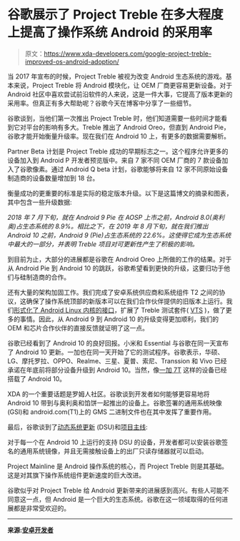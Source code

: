 # 谷歌展示了 Project Treble 在多大程度上提高了操作系统 Android 的采用率

> 原文：<https://www.xda-developers.com/google-project-treble-improved-os-android-adoption/>

当 2017 年宣布的时候，Project Treble 被视为改变 Android 生态系统的游戏。基本来说，Project Treble 将 Android 模块化，让 OEM 厂商更容易更新设备。对于 Android 社区中喜欢尝试前沿软件的人来说，这是一件大事，它提高了版本更新的采用率。但真正有多大帮助呢？谷歌今天在博客中分享了一些细节。

谷歌谈到，当他们第一次推出 Project Treble 时，他们知道需要一些时间才能看到它对平台的影响有多大。Treble 推出了 Android Oreo，但直到 Android Pie，谷歌才能开始衡量升级率。现在我们在 Android 10 上，有更多的数据需要解析。

Partner Beta 计划是 Project Treble 成功的早期标志之一。这个程序允许更多的设备加入到 Android P 开发者预览版中。来自 7 家不同 OEM 厂商的 7 款设备加入了谷歌像素。通过 Android Q beta 计划，谷歌能够将来自 12 家不同原始设备制造商的设备数量增加到 18 台。

衡量成功的更重要的标准是实际的稳定版本升级。以下是这篇博文的摘录和图表，其中包含一些升级数据:

*2018 年 7 月下旬，就在 Android 9 Pie 在 AOSP 上市之前，Android 8.0(奥利奥)占生态系统的 8.9%。相比之下，在 2019 年 8 月下旬，就在我们推出 Android 10 之前，Android 9 (Pie)占生态系统的 22.6%。这使得它成为生态系统中最大的一部分，并表明 Treble 项目对可更新性产生了积极的影响。*

到目前为止，大部分的进展都是谷歌在 Android Oreo 上所做的工作的结果。对于从 Android Pie 到 Android 10 的跳跃，谷歌希望看到更快的升级，这要归功于他们与硅制造商的合作。

还有大量的架构加固工作。我们完成了安卓系统供应商和系统组件 T2 之间的协议，这确保了操作系统顶部的新版本可以在我们合作伙伴提供的旧版本上运行。我们[形式化了 Android Linux 内核的接口](https://source.android.com/devices/architecture/kernel/reqs-interfaces)，扩展了 Treble 测试套件( [VTS](https://source.android.com/compatibility/vts) )，做了更多的事情。因此，从 Android 9 到 Android 10 的升级变得更加顺利，我们的 OEM 和芯片合作伙伴的直接反馈就证明了这一点。

谷歌已经看到了 Android 10 的良好回报。小米和 Essential 与谷歌在同一天宣布了 Android 10 更新。一加也在同一天开始了它的测试程序。谷歌表示，华硕、LG、摩托罗拉、OPPO、Realme、三星、夏普、索尼、Transsion 和 Vivo 已经承诺在年底前将部分设备升级到 Android 10。当然，像[一加 7T](https://www.xda-developers.com/oneplus-7t-pro-7t-europe-india-america/) 这样的设备已经搭载了 Android 10。

XDA 的一个重要话题是罗姆人社区。谷歌谈到开发者如何能够更容易地将 Android 10 带到与奥利奥和馅饼一起推出的设备上。谷歌签署的通用系统映像(GSI)和 android.com(T1)上的 GMS 二进制文件也在其中发挥了重要作用。

最后，谷歌谈到了[动态系统更新](https://www.xda-developers.com/android-q-dynamic-system-updates-project-treble/) (DSU)和[项目主线](https://www.xda-developers.com/android-q-project-mainline-security/):

对于每一个在 Android 10 上运行的支持 DSU 的设备，开发者都可以安装谷歌签名的通用系统镜像，并且无需接触设备上的出厂只读存储器就可以启动。

Project Mainline 是 Android 操作系统的核心，而 Project Treble 则是其基础。这是对其旗下操作系统组件更新速度的巨大改进。

谷歌似乎对 Project Treble 给 Android 更新带来的进展感到高兴。有些人可能不同意这一点，但 Android 是一个巨大的生态系统。谷歌在这一领域取得的任何进展都是非常受欢迎的。

* * *

**来源:[安卓开发者](https://android-developers.googleblog.com/2019/10/all-about-updates-more-treble.html)**